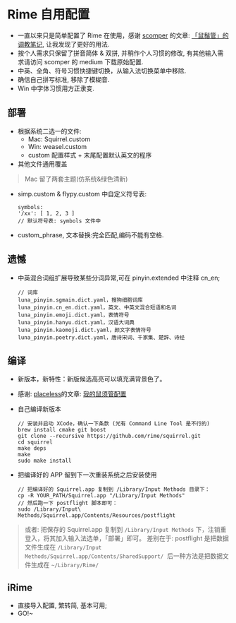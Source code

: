 # Rime 自用配置

- 一直以来只是简单配置了 Rime 在使用，感谢 [scomper](https://medium.com/@scomper) 的文章: [「鼠鬚管」的调教笔记](https://medium.com/@scomper/%E9%BC%A0%E9%A0%88%E7%AE%A1-%E7%9A%84%E8%B0%83%E6%95%99%E7%AC%94%E8%AE%B0-3fdeb0e78814#.8d1na3s5q), 让我发现了更好的用法.
- 按个人需求只保留了拼音简体 & 双拼, 并稍作个人习惯的修改, 有其他输入需求请访问 scomper 的 medium 下载原始配置.
- 中英、全角、符号习惯快捷键切换，从输入法切换菜单中移除.
- 确信自己拼写标准, 移除了模糊音.
- Win 中字体习惯用方正隶变.

## 部署

- 根据系统二选一的文件:
    - Mac: Squirrel.custom
    - Win: weasel.custom
    - custom 配置样式 + 末尾配置默认英文的程序
- 其他文件通用覆盖

> Mac 留了两套主题(仿系统&绿色清新)

- simp.custom & flypy.custom 中自定义符号表:

    ```
    symbols:
    '/xx': [ 1, 2, 3 ]
    // 默认符号表: symbols 文件中
    ```

- custom_phrase, 文本替换:完全匹配,编码不能有空格.

## 遗憾

- 中英混合词组扩展导致某些分词异常,可在 pinyin.extended 中注释 cn_en;

    ```
    // 词库
    luna_pinyin.sgmain.dict.yaml，搜狗细胞词库
    luna_pinyin.cn_en.dict.yaml，英文、中英文混合短语和名词
    luna_pinyin.emoji.dict.yaml，表情符号
    luna_pinyin.hanyu.dict.yaml，汉语大词典
    luna_pinyin.kaomoji.dict.yaml，颜文字表情符号
    luna_pinyin.poetry.dict.yaml，唐诗宋词、千家集、楚辞、诗经
    ```

## 编译

- 新版本，新特性：新版候选高亮可以填充满背景色了。
- 感谢: [placeless](https://github.com/placeless)的文章: [我的鼠须管配置](http://placeless.net/2016/08/24/my-rime-squirrel-config.html)

- 自己编译新版本

    ```shell
    // 安装并启动 XCode，确认一下条款 (光有 Command Line Tool 是不行的)
    brew install cmake git boost
    git clone --recursive https://github.com/rime/squirrel.git
    cd squirrel
    make deps
    make
    sudo make install
    ```

- 把编译好的 APP 留到下一次重装系统之后安装使用

    ```shell
    // 把编译好的 Squirrel.app 复制到 /Library/Input Methods 目录下：
    cp -R YOUR_PATH/Squirrel.app "/Library/Input Methods"
    // 然后跑一下 postflight 脚本即可：
    sudo /Library/Input\ Methods/Squirrel.app/Contents/Resources/postflight
    ```


> 或者: 把保存的 Squirrel.app 复制到 `/Library/Input Methods` 下，注销重登入，将其加入输入法选单，「部署」即可。
> 差别在于: postflight 是把数据文件生成在 `/Library/Input Methods/Squirrel.app/Contents/SharedSupport/` 
> 后一种方法是把数据文件生成在 `~/Library/Rime/` 

## iRime

- 直接导入配置, 繁转简, 基本可用;
- GO!~
